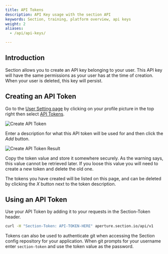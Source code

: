 ```yaml
---
title: API Tokens
description: API Key usage with the section API
keywords: Section, training, platform overview, api keys
weight: 2
aliases:
  - /api/api-keys/

---
```

## Introduction
Section allows you to create an API key belonging to your user. This API key will have the same permissions 
as your user has at the time of creation. When your user is deleted, this key will persist.

## Creating an API Token

Go to the [User Setting page](https://aperture.section.io/new/configure/user) by clicking on your profile picture in the top right then select [API Tokens](https://aperture.section.io/new/configure/user/tokens).

![Create API Token](/docs/images/api-token-create.png)

Enter a description for what this API token will be used for and then click the *Add* button.

![Create API Token Result](/docs/images/api-token-create-after.png)

Copy the token value and store it somewhere securely.  As the warning says, this value cannot be retrieved later. If you loose this value you will need to create a new token and delete the old one.

The tokens you have created will be listed on this page, and can be deleted by clicking the *X* button next to the token description.

## Using an API Token
Use your API Token by adding it to your requests in the Section-Token header.

```bash
curl -H "Section-Token: API-TOKEN-HERE" aperture.section.io/api/v1
```

Tokens can also be used to authenticate git when accessing the Section config repository for your application.  When git prompts for your username enter `section-token` and use the token value as the password.
